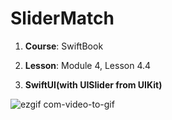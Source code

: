 # SliderMatch

1. **Course**: SwiftBook

2. **Lesson**: Module 4, Lesson 4.4

3. **SwiftUI(with UISlider from UIKit)**
   
![ezgif com-video-to-gif](https://github.com/Kirilloao/SliderMatch/assets/106522858/0e93c28d-5880-40d3-8151-debe0bd6ccdd)

